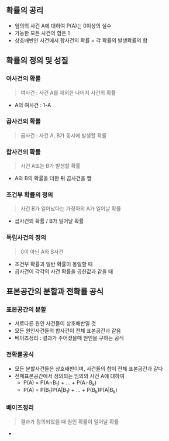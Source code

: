 ## 확률의 공리
- 임의의 사건 A에 대하여 P(A)는 0이상의 실수
- 가능한 모든 사건의 합은 1
- 상호배반인 사건에서 합사건의 확률 = 각 확률의 발생확률의 합

## 확률의 정의 및 성질
### 여사건의 확률
>여사건 : 사건 A를 제외한 나머지 사건의 확률
- A의 여사건 : 1-A
### 곱사건의 확률
>곱사건 : 사건 A, B가 동시에 발생할 확률
### 합사건의 확률
>사건 A또는 B가 발생할 확률
- A와 B의 확률을 더한 뒤 곱사건을 뺌
### 조건부 확률의 정의
>사건 B가 일어났다는 가정하의 A가 일어날 확률
- 곱사건의 확률 / B가 일어날 확률
### 독립사건의 정의
>0이 아닌 A와 B사건
- 조건부 확률과 일반 확률이 동일할 때
- 곱사건이 각각의 사건 확률을 곱한값과 같을 때

## 표본공간의 분할과 전확률 공식
### 표본공간의 분할
- 서로다른 원인 사건들이 상호배반일 것
- 모든 원인사건들의 합사건이 전체 표본공간과 같음
- 베이즈정리 : 결과가 주어졌을때 원인을 구하는 공식

### 전확률공식
- 모든 분할사건들은 상호배반이며, 사건들의 합이 전체 표본공간과 같다
- 전체표본공간에서 정의되는 임의의 사건 A에 대하여
  - P(A) = P(A$\cap$B<sub>1</sub>) + ... + P(A$\cap$B<sub>k</sub>)
  - P(A) = P(B<sub>1</sub>)P(A|B<sub>1</sub>) + ... + P(B<sub>k</sub>)P(A|B<sub>k</sub>)

### 베이즈정리
> 결과가 정의되었을 때 원인 확률이 일어날 확률
- 